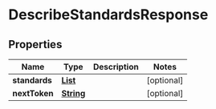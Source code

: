 

# DescribeStandardsResponse


## Properties

| Name | Type | Description | Notes |
|------------ | ------------- | ------------- | -------------|
|**standards** | [**List**](List.md) |  |  [optional] |
|**nextToken** | [**String**](String.md) |  |  [optional] |



